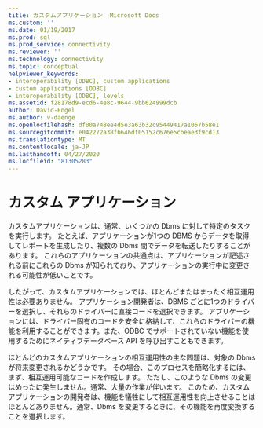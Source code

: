 ```yaml
---
title: カスタムアプリケーション |Microsoft Docs
ms.custom: ''
ms.date: 01/19/2017
ms.prod: sql
ms.prod_service: connectivity
ms.reviewer: ''
ms.technology: connectivity
ms.topic: conceptual
helpviewer_keywords:
- interoperability [ODBC], custom applications
- custom applications [ODBC]
- interoperability [ODBC], levels
ms.assetid: f28178d9-ecd6-4e8c-9644-9bb624999dcb
author: David-Engel
ms.author: v-daenge
ms.openlocfilehash: df00a748ee4d5e3a63b32c95449417a1057b58e1
ms.sourcegitcommit: e042272a38fb646df05152c676e5cbeae3f9cd13
ms.translationtype: MT
ms.contentlocale: ja-JP
ms.lasthandoff: 04/27/2020
ms.locfileid: "81305283"
---
```

# <a name="custom-applications"></a>カスタム アプリケーション
カスタムアプリケーションは、通常、いくつかの Dbms に対して特定のタスクを実行します。 たとえば、アプリケーションが1つの DBMS からデータを取得してレポートを生成したり、複数の Dbms 間でデータを転送したりすることがあります。 これらのアプリケーションの共通点は、アプリケーションが記述される前にこれらの Dbms が知られており、アプリケーションの実行中に変更される可能性が低いことです。  
  
 したがって、カスタムアプリケーションでは、ほとんどまたはまったく相互運用性は必要ありません。 アプリケーション開発者は、DBMS ごとに1つのドライバーを選択し、それらのドライバーに直接コードを選択できます。 アプリケーションには、ドライバー固有のコードを安全に格納して、これらのドライバーの機能を利用することができます。また、ODBC でサポートされていない機能を使用するためにネイティブデータベース API を呼び出すこともできます。  
  
 ほとんどのカスタムアプリケーションの相互運用性の主な問題は、対象の Dbms が将来変更されるかどうかです。 その場合、このプロセスを簡略化するには、まず、相互運用可能なコードを作成します。 ただし、このような Dbms の変更はめったに発生しません。通常、大量の作業が伴います。 このため、カスタムアプリケーションの開発者は、機能を犠牲にして相互運用性を向上させることはほとんどありません。通常、Dbms を変更するときに、その機能を再度変換することを選択します。
